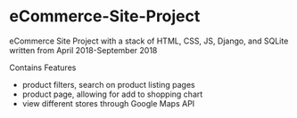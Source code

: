 # eCommerce-Site-Project
eCommerce Site Project with a stack of HTML, CSS, JS, Django, and SQLite written from April 2018-September 2018 

Contains Features
- product filters, search on product listing pages
- product page, allowing for add to shopping chart
- view different stores through Google Maps API
